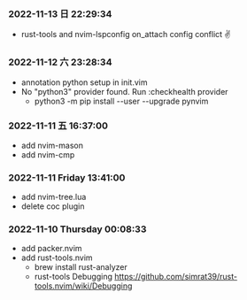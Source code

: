 ### 2022-11-13 日 22:29:34 
- rust-tools  and nvim-lspconfig on_attach config conflict ✌️
 
### 2022-11-12 六 23:28:34   

- annotation python setup in init.vim
- No "python3" provider found. Run :checkhealth provider
  - python3 -m pip install --user --upgrade pynvim

### 2022-11-11 五 16:37:00
- add nvim-mason
- add nvim-cmp
 
### 2022-11-11 Friday 13:41:00 
- add nvim-tree.lua
- delete coc plugin
 
### 2022-11-10 Thursday 00:08:33 

- add packer.nvim 
- add rust-tools.nvim
  - brew install rust-analyzer
  - rust-tools Debugging https://github.com/simrat39/rust-tools.nvim/wiki/Debugging

